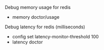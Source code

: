 Debug memory usage for redis

- memory doctor/usage

Debug latency for redis (milliseconds)
- config set latency-monitor-threshold 100
- latency doctor
